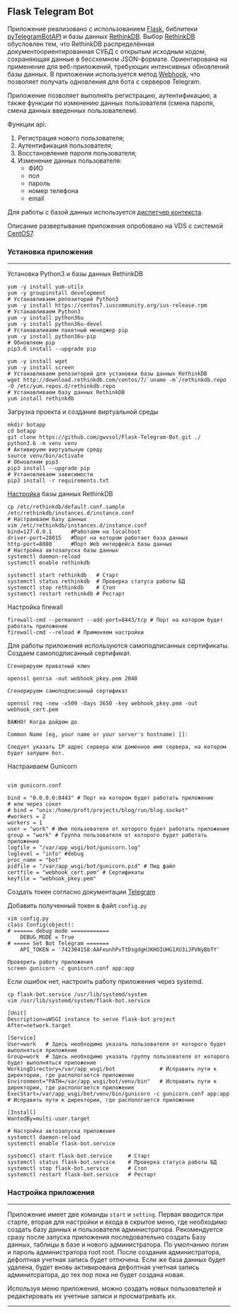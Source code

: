 ## Flask Telegram Bot

Приложение реализовано с использованием [Flask](http://flask.pocoo.org/), библитеки [pyTelegramBotAPI](https://github.com/eternnoir/pyTelegramBotAPI) и базы данных [RethinkDB](https://www.rethinkdb.com/). Выбор [RethinkDB](https://ru.wikipedia.org/wiki/RethinkDB) обусловлен тем, что RethinkDB распределённая документоориентированная СУБД с открытым исходным кодом, сохраняющая данные в бессхемном JSON-формате. Ориентирована на применение для веб-приложений, требующих интенсивных обновлений базы данных.
В приложении используется метод [Webhook](https://tlgrm.ru/docs/bots/api#setwebhook), что позволяет получать одновления для бота с серверов Telegram.

Приложение позволяет выполнять регистрацию, аутентификацию, а также функции по изменению данных пользователя (смена пароля, смена данных введенных пользователем).

Функции api:
1. Регистрация нового пользователя;
2. Аутентификация пользователя;
3. Восстановление пароля пользователя;
4. Изменение данных пользователя:
    * ФИО
    * пол
    * пароль
    * номер телефона
    * email

Для работы с базой данных используется [диспетчер контекста](https://github.com/gwvsol/RethinkDB-context-manager).

Описание развертывания приложения опробовано на VDS c системой [CentOS7](https://www.centos.org/).

### Установка приложения
***
Установка Python3 и базы данных RethinkDB

```shell
yum -y install yum-utils
yum -y groupinstall development
# Устанавливаем репозиторий Python3
yum -y install https://centos7.iuscommunity.org/ius-release.rpm
# Устанавливаем Python3
yum -y install python36u
yum -y install python36u-devel
# Устанаваливаем пакетный менеджер pip
yum -y install python36u-pip
# Обновляем pip
pip3.6 install --upgrade pip

yum -y install wget
yum -y install screen
# Устанавливаем репозиторий для установки базы данных RethinkDB
wget http://download.rethinkdb.com/centos/7/`uname -m`/rethinkdb.repo -O /etc/yum.repos.d/rethinkdb.repo
# Устанавливаем базу данных RethinkDB
yum install rethinkdb
```

Загрузка проекта и создание виртуальной среды 
```shell
mkdir botapp
cd botapp
git clone https://github.com/gwvsol/Flask-Telegram-Bot.git ./
python3.6 -m venv venv
# Активируем виртуальную среду
source venv/bin/activate
# Обновляем pip3
pip3 install --upgrade pip
# Установливаем зависимости
pip3 install -r requirements.txt
```

[Настройка](https://www.rethinkdb.com/docs/start-on-startup/) базы данных RethinkDB
```shell
cp /etc/rethinkdb/default.conf.sample /etc/rethinkdb/instances.d/instance.conf
# Настраиваем базу данных
vim /etc/rethinkdb/instances.d/instance.conf
bind=127.0.0.1      #Работаем на localhost
driver-port=28015   #Порт на котором работает база данных
http-port=8080      #Порт Web интерфейса базы данных
# Настройка автозапуска базы данных
systemctl daemon-reload
systemctl enable rethinkdb

systemctl start rethinkdb   # Старт
systemctl status rethinkdb  # Проверка статуса работы БД
systemctl stop rethinkdb    # Стоп
systemctl restart rethinkdb # Рестарт
```

Настройка firewall
```shell 
firewall-cmd --permanent --add-port=8443/tcp # Порт на котором будет работать приложение
firewall-cmd --reload # Применяем настройки
```

Для работы приложения используются самоподписанных сертификаты. Создаем самоподписанный сертификат.

```shell
Cгенерируем приватный ключ

openssl genrsa -out webhook_pkey.pem 2048

Сгенерируем самоподписанный сертификат

openssl req -new -x509 -days 3650 -key webhook_pkey.pem -out webhook_cert.pem

ВАЖНО! Когда дойдем до 

Common Name (eg, your name or your server's hostname) []:

Следует указать IP адрес сервера или доменное имя сервера, на котором будет запущен бот.

```
Настраиваем Gunicorn

```shell

vim gunicorn.conf

bind = "0.0.0.0:8443" # Порт на котором будет работать приложение
# или через сокет
# bind = "unix:/home/proft/projects/blog/run/blog.socket"
#workers = 2
workers = 1
user = "work" # Имя пользователя от которого будет работать приложение
group = "work" # Группа пользователя от которого будет работать приложение
logfile = "/var/app_wsgi/bot/gunicorn.log"
loglevel = "info" #debug
proc_name = "bot"
pidfile = "/var/app_wsgi/bot/gunicorn.pid" # Пид файл
certfile = "webhook_cert.pem" # Сертификаты
keyfile = "webhook_pkey.pem"

```
Создать токен согласно документации [Telegram](https://core.telegram.org/bots/api)

Добавить полученный токен в файл ```config.py```
```shell
vim config.py
class Config(object):
# ====== debug mode ============
    DEBUG_MODE = True
# ===== Set Bot Telegram =======
    API_TOKEN = '742304158:AAFeunhPvTtDsgdgHJKHOIUHG1XU3iJPVNyBbTY'
```

```shell
Проверить работу приложения
screen gunicorn -c gunicorn.conf app:app

```
Если ошибок нет, настроить работу приложения через systemd.

```shell
cp flask-bot.service /usr/lib/systemd/system
vim /usr/lib/systemd/system/flask-bot.service

[Unit]
Description=uWSGI instance to serve flask-bot project
After=network.target

[Service]
User=work   # Здесь необходимо указать пользователя от которого будет выполняться приложение
Group=work  # Здесь необходимо указать группу пользователя от которого будет выполняться приложение
WorkingDirectory=/var/app_wsgi/bot              # Исправить пути к директории, где распологается приложение
Environment="PATH=/var/app_wsgi/bot/venv/bin"   # Исправить пути к директории, где распологается приложение
ExecStart=/var/app_wsgi/bot/venv/bin/gunicorn -c gunicorn.conf app:app # Исправить пути к директории, где распологается приложение

[Install]
WantedBy=multi-user.target

# Настройка автозапуска приложения
systemctl daemon-reload
systemctl enable flask-bot.service

systemctl start flask-bot.service     # Старт
systemctl status flask-bot.service    # Проверка статуса работы БД
systemctl stop flask-bot.service      # Стоп
systemctl restart flask-bot.service   # Рестарт

```

### Настройка приложения
***
Приложение имеет две команды ```start``` и ```setting```. 
Первая вводится при старте, вторая для настройки и входа в скрытое меню, где необходимо создать базу данных и пользователя администратора. Рекомендуется сразу после запуска приложения последовательно создать Базу данных, таблицы в базе и нового администратора.
По умолчанию логин и пароль администратора root root. После создания администратора, дефолтная учетная запись будет отлючена. Если же база данных будет удалена, будет вновь активирована дефолтная учетная запись админитсратора, до тех пор пока не будет создана новая.

Используя меню приложения, можно создать новых пользователей и редактировать их учетные записи и просматривать их.
***




